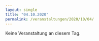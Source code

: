 ```yaml
---
layout: single
title: "04.10.2020"
permalink: /veranstaltungen/2020/10/04/
---
```


Keine Veranstaltung an diesem Tag.
